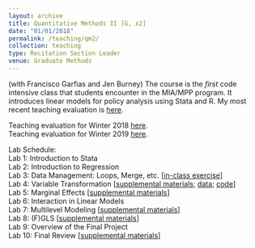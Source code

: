 ```yaml
---
layout: archive
title: Quantitative Methods II [G, x2]
date: "01/01/2018"
permalink: /teaching/qm2/
collection: teaching
type: Recitation Section Leader
venue: Graduate Methods
---
```


(with Francisco Garfias and Jen Burney) The course is the _first_ code intensive class that students encounter in the MIA/MPP program. It introduces linear models for policy analysis using Stata and R. My most recent teaching evaluation is [here](https://shanexuan.github.io/files/qm2-eval-wi19.pdf).  

Teaching evaluation for Winter 2018 [here](https://shanexuan.github.io/files/qm2-eval-wi18.pdf).  
Teaching evaluation for Winter 2019 [here](https://shanexuan.github.io/files/qm2-eval-wi19.pdf).  

Lab Schedule:  
Lab 1: Introduction to Stata  
Lab 2: Introduction to Regression  
Lab 3: Data Management: Loops, Merge, etc. [[in-class exercise](https://shanexuan.github.io/files/qm2-slides/loop-example.pdf)]  
Lab 4: Variable Transformation [[supplemental materials](https://shanexuan.github.io/files/qm2-slides/transform.pdf); [data](https://shanexuan.com/files/qm2-slides/hpi.dta); [code](http://shanexuan.github.io/files/qm2-slides/lab4.do)]  
Lab 5: Marginal Effects [[supplemental materials](https://shanexuan.com/files/qm2-slides/QM2_lab5_supp_margin.pdf)]  
Lab 6: Interaction in Linear Models  
Lab 7: Multilevel Modeling [[supplemental materials](https://shanexuan.github.io/files/qm2-slides/multilevel.pdf)]  
Lab 8: (F)GLS [[supplemental materials](https://shanexuan.github.io/files/qm2-slides/gls.pdf)]  
Lab 9: Overview of the Final Project  
Lab 10: Final Review [[supplemental materials](https://shanexuan.github.io/files/qm2-slides/reg-short-ver.pdf)]  

